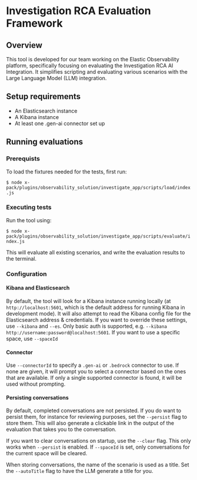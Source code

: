 # Investigation RCA Evaluation Framework

## Overview

This tool is developed for our team working on the Elastic Observability platform, specifically focusing on evaluating the Investigation RCA AI Integration. It simplifies scripting and evaluating various scenarios with the Large Language Model (LLM) integration.

## Setup requirements

- An Elasticsearch instance
- A Kibana instance
- At least one .gen-ai connector set up

## Running evaluations

### Prerequists

To load the fixtures needed for the tests, first run:

`$ node x-pack/plugins/observability_solution/investigate_app/scripts/load/index.js`

### Executing tests

Run the tool using:

`$ node x-pack/plugins/observability_solution/investigate_app/scripts/evaluate/index.js`

This will evaluate all existing scenarios, and write the evaluation results to the terminal.

### Configuration

#### Kibana and Elasticsearch

By default, the tool will look for a Kibana instance running locally (at `http://localhost:5601`, which is the default address for running Kibana in development mode). It will also attempt to read the Kibana config file for the Elasticsearch address & credentials. If you want to override these settings, use `--kibana` and `--es`. Only basic auth is supported, e.g. `--kibana http://username:password@localhost:5601`. If you want to use a specific space, use `--spaceId`

#### Connector

Use `--connectorId` to specify a `.gen-ai` or `.bedrock` connector to use. If none are given, it will prompt you to select a connector based on the ones that are available. If only a single supported connector is found, it will be used without prompting.

#### Persisting conversations

By default, completed conversations are not persisted. If you do want to persist them, for instance for reviewing purposes, set the `--persist` flag to store them. This will also generate a clickable link in the output of the evaluation that takes you to the conversation.

If you want to clear conversations on startup, use the `--clear` flag. This only works when `--persist` is enabled. If `--spaceId` is set, only conversations for the current space will be cleared.

When storing conversations, the name of the scenario is used as a title. Set the `--autoTitle` flag to have the LLM generate a title for you.
